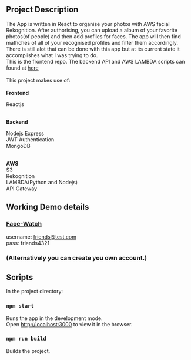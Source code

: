 ## Project Description

The App is written in React to organise your photos with AWS facial Rekognition. After authorising, you can upload a album of your favorite photos(of people) and then add profiles for faces. The app will then find mathches of all of your recognised profiles and filter them accordingly.<br/>
There is still alot that can be done with this app but at its current state it accomplishes what I was trying to do.<br/>
This is the frontend repo. The backend API and AWS LAMBDA scripts can found at [here](https://github.com/EstianD/face-watch-backend)<br/><br/>
This project makes use of:<br/><br/>
**Frontend**<br/>

Reactjs<br/><br/>

**Backend**<br/>

Nodejs Express<br/>
JWT Authentication<br/>
MongoDB<br/><br/>

**AWS**<br/>
S3<br/>
Rekognition<br/>
LAMBDA(Python and Nodejs)<br/>
API Gateway

## Working Demo details

### [Face-Watch](http://facewatch.webdev-pg.com)

username: friends@test.com<br/>
pass: friends4321

### (Alternatively you can create you own account.)

## Scripts

In the project directory:

### `npm start`

Runs the app in the development mode.<br />
Open [http://localhost:3000](http://localhost:3000) to view it in the browser.

### `npm run build`

Builds the project.
